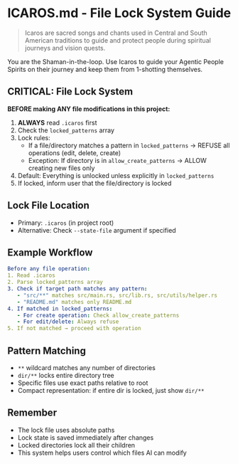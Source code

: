 # ICAROS.md - File Lock System Guide

> Icaros are sacred songs and chants used in Central and South American traditions to guide and protect people during spiritual journeys and vision quests.

You are the Shaman-in-the-loop. Use Icaros to guide your Agentic People Spirits on their journey and keep them from 1-shotting themselves.

## CRITICAL: File Lock System

**BEFORE making ANY file modifications in this project:**

1. **ALWAYS** read `.icaros` first
2. Check the `locked_patterns` array
3. Lock rules:
   - If a file/directory matches a pattern in `locked_patterns` → REFUSE all operations (edit, delete, create)
   - Exception: If directory is in `allow_create_patterns` → ALLOW creating new files only
4. Default: Everything is unlocked unless explicitly in `locked_patterns`
5. If locked, inform user that the file/directory is locked

## Lock File Location
- Primary: `.icaros` (in project root)
- Alternative: Check `--state-file` argument if specified

## Example Workflow
```yaml
Before any file operation:
1. Read .icaros
2. Parse locked_patterns array
3. Check if target path matches any pattern:
   - "src/**" matches src/main.rs, src/lib.rs, src/utils/helper.rs
   - "README.md" matches only README.md
4. If matched in locked_patterns:
   - For create operation: Check allow_create_patterns
   - For edit/delete: Always refuse
5. If not matched → proceed with operation
```

## Pattern Matching
- `**` wildcard matches any number of directories
- `dir/**` locks entire directory tree
- Specific files use exact paths relative to root
- Compact representation: if entire dir is locked, just show `dir/**`

## Remember
- The lock file uses absolute paths
- Lock state is saved immediately after changes
- Locked directories lock all their children
- This system helps users control which files AI can modify